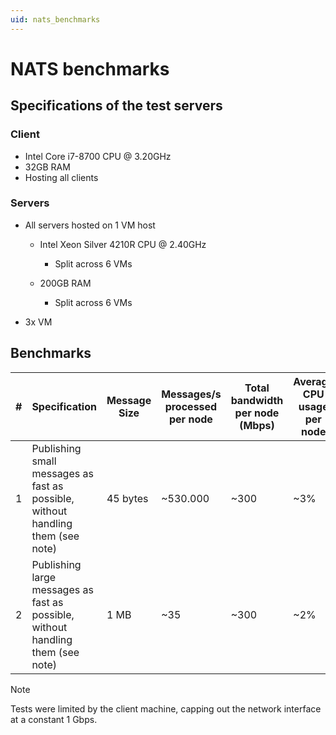 ```yaml
---
uid: nats_benchmarks
---
```


# NATS benchmarks

## Specifications of the test servers

### Client

- Intel Core i7-8700 CPU @ 3.20GHz
- 32GB RAM
- Hosting all clients

### Servers

- All servers hosted on 1 VM host

    - Intel Xeon Silver 4210R CPU @ 2.40GHz
    
        - Split across 6 VMs

    - 200GB RAM

        - Split across 6 VMs

- 3x VM

## Benchmarks

| \# | Specification | Message Size | Messages/s processed per node | Total bandwidth per node (Mbps) | Average CPU usage per node |
| -- | -- | -- | -- | -- | -- |
| 1 | Publishing small messages as fast as possible, without handling them (see note) | 45 bytes | ~530.000 | ~300 | ~3% |
| 2 | Publishing large messages as fast as possible, without handling them (see note) | 1 MB | ~35 | ~300 | ~2% |

> [!NOTE]
> Tests were limited by the client machine, capping out the network interface at a constant 1 Gbps.
